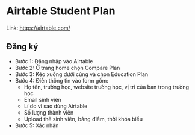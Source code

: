 # Airtable Student Plan

Link: https://airtable.com/

## Đăng ký

- Bước 1: Đăng nhập vào Airtable
- Bước 2: Ở trang home chọn Compare Plan
- Bước 3: Kéo xuống dưới cùng và chọn Education Plan
- Bước 4: Điền thông tin vào form gồm:
    - Họ tên, trường học, website trường học, vị trí của bạn trong trường học
    - Email sinh viên
    - Lí do vì sao dùng Airtable
    - Số lượng thành viên
    - Upload thẻ sinh viên, bảng điểm, thời khóa biểu
- Bước 5: Xác nhận